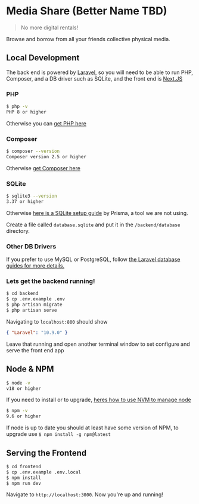 # Media Share (Better Name TBD)

> No more digital rentals!

Browse and borrow from all your friends collective physical media.

## Local Development

The back end is powered by [Laravel](https://laravel.com/), so you will need to be able to run PHP, Composer, and a DB driver such as SQLite, and the front end is [Next.JS](https://nextjs.org/)

### PHP

```bash
$ php -v
PHP 8 or higher
```

Otherwise you can [get PHP here](https://www.php.net/manual/en/install.php)

### Composer

```bash
$ composer --version
Composer version 2.5 or higher
```

Otherwise [get Composer here](https://getcomposer.org/download/)

### SQLite

```bash
$ sqlite3 --version
3.37 or higher
```

Otherwise [here is a SQLite setup guide](https://www.prisma.io/dataguide/sqlite/setting-up-a-local-sqlite-database) by Prisma, a tool we are not using.

Create a file called `database.sqlite` and put it in the `/backend/database` directory.

### Other DB Drivers

If you prefer to use MySQL or PostgreSQL, follow [the Laravel database guides for more details.](https://laravel.com/docs/10.x/database)

### Lets get the backend running!

```bash
$ cd backend
$ cp .env.example .env
$ php artisan migrate
$ php artisan serve
```

Navigating to `localhost:800` should show

```json
{ "Laravel": "10.9.0" }
```

Leave that running and open another terminal window to set configure and serve the front end app

## Node & NPM

```bash
$ node -v
v18 or higher
```

If you need to install or to upgrade, [heres how to use NVM to manage node](https://nodejs.org/en/download/package-manager#nvm)

```bash
$ npm -v
9.6 or higher
```

If node is up to date you should at least have some version of NPM, to upgrade use `$ npm install -g npm@latest`

## Serving the Frontend

```bash
$ cd frontend
$ cp .env.example .env.local
$ npm install
$ npm run dev
```

Navigate to `http://localhost:3000`. Now you're up and running!
